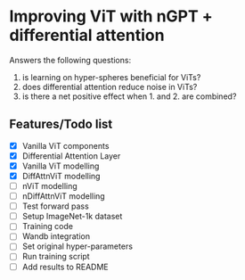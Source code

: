 # Improving ViT with nGPT + differential attention

Answers the following questions: 
1. is learning on hyper-spheres beneficial for ViTs?
2. does differential attention reduce noise in ViTs?
3. is there a net positive effect when 1. and 2. are combined?

## Features/Todo list
- [x] Vanilla ViT components
- [x] Differential Attention Layer
- [x] Vanilla ViT modelling
- [x] DiffAttnViT modelling
- [ ] nViT modelling
- [ ] nDiffAttnViT modelling
- [ ] Test forward pass
- [ ] Setup ImageNet-1k dataset
- [ ] Training code
- [ ] Wandb integration
- [ ] Set original hyper-parameters
- [ ] Run training script
- [ ] Add results to README
